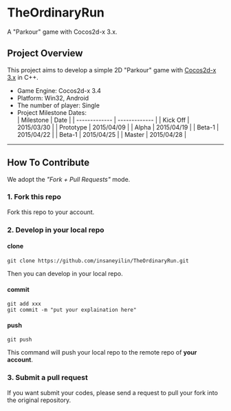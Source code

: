 # TheOrdinaryRun
A "Parkour" game with Cocos2d-x 3.x.

## Project Overview

This project aims to develop a simple 2D "Parkour" game with [Cocos2d-x 3.x](www.cocos2d-x.org) in C++.

- Game Engine: Cocos2d-x 3.4
- Platform: Win32, Android
- The number of player: Single
- Project Milestone Dates:  
| Milestone | Date |
| ------------- | ------------- |
| Kick Off  | 2015/03/30  |
| Prototype  | 2015/04/09  |
| Alpha  | 2015/04/19  |
| Beta-1  | 2015/04/22  |
| Beta-1  | 2015/04/25  |
| Master  | 2015/04/28  |

---

## How To Contribute

We adopt the *"Fork + Pull Requests"* mode.

### 1. Fork this repo

Fork this repo to your account.

### 2. Develop in your local repo

#### clone

```
git clone https://github.com/insaneyilin/TheOrdinaryRun.git
```

Then you can develop in your local repo.

#### commit

```
git add xxx
git commit -m "put your explaination here"
```

#### push

```
git push
```

This command will push your local repo to the remote repo of **your account**.

### 3. Submit a pull request

If you want submit your codes, please send a request to pull your fork into the original repository.
